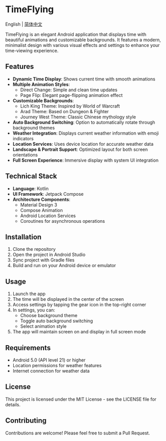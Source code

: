 # TimeFlying

English | [简体中文](README_zh.md)

TimeFlying is an elegant Android application that displays time with beautiful animations and customizable backgrounds. It features a modern, minimalist design with various visual effects and settings to enhance your time-viewing experience.

## Features

- **Dynamic Time Display**: Shows current time with smooth animations
- **Multiple Animation Styles**:
  - Direct Change: Simple and clean time updates
  - Page Flip: Elegant page-flipping animation effect
- **Customizable Backgrounds**:
  - Lich King Theme: Inspired by World of Warcraft
  - Arad Theme: Based on Dungeon & Fighter
  - Journey West Theme: Classic Chinese mythology style
- **Auto Background Switching**: Option to automatically rotate through background themes
- **Weather Integration**: Displays current weather information with emoji indicators
- **Location Services**: Uses device location for accurate weather data
- **Landscape & Portrait Support**: Optimized layout for both screen orientations
- **Full Screen Experience**: Immersive display with system UI integration

## Technical Stack

- **Language**: Kotlin
- **UI Framework**: Jetpack Compose
- **Architecture Components**:
  - Material Design 3
  - Compose Animation
  - Android Location Services
  - Coroutines for asynchronous operations

## Installation

1. Clone the repository
2. Open the project in Android Studio
3. Sync project with Gradle files
4. Build and run on your Android device or emulator

## Usage

1. Launch the app
2. The time will be displayed in the center of the screen
3. Access settings by tapping the gear icon in the top-right corner
4. In settings, you can:
   - Choose background theme
   - Toggle auto background switching
   - Select animation style
5. The app will maintain screen on and display in full screen mode

## Requirements

- Android 5.0 (API level 21) or higher
- Location permissions for weather features
- Internet connection for weather data

## License

This project is licensed under the MIT License - see the LICENSE file for details.

## Contributing

Contributions are welcome! Please feel free to submit a Pull Request.